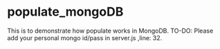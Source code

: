 # populate_mongoDB
This is to demonstrate how populate works in MongoDB. TO-DO: Please add your personal mongo id/pass in server.js ,line: 32.
